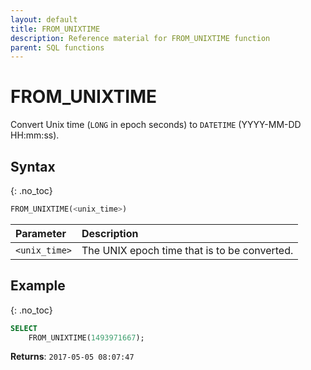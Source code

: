 ```yaml
---
layout: default
title: FROM_UNIXTIME
description: Reference material for FROM_UNIXTIME function
parent: SQL functions
---
```


# FROM\_UNIXTIME

Convert Unix time (`LONG` in epoch seconds) to `DATETIME` (YYYY-MM-DD HH:mm:ss).

## Syntax
{: .no_toc}

```sql
FROM_UNIXTIME(<unix_time>)
```

| Parameter     | Description                                  |
| :------------- | :-------------------------------------------- |
| `<unix_time>` | The UNIX epoch time that is to be converted. |

## Example
{: .no_toc}

```sql
SELECT
    FROM_UNIXTIME(1493971667);
```

**Returns**: `2017-05-05 08:07:47`
